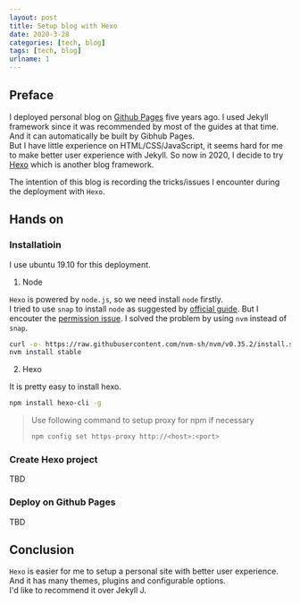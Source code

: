 ```yaml
---
layout: post
title: Setup blog with Hexo
date: 2020-3-28
categories: [tech, blog]
tags: [tech, blog]
urlname: 1
---
```


## Preface

I deployed personal blog on [Github Pages](https://pages.github.com/) five years ago. I used Jekyll framework since it was recommended by most of the guides at that time. And it can automatically be built by Gibhub Pages.    
But I have little experience on HTML/CSS/JavaScript, it seems hard for me to make better user experience with Jekyll. So now in 2020, I decide to try [Hexo](https://hexo.io/) which is another blog framework. 

The intention of this blog is recording the tricks/issues I encounter during the deployment with `Hexo`.

<!-- more -->

## Hands on

### Installatioin

I use ubuntu 19.10 for this deployment.

1. Node

`Hexo` is powered by `node.js`, so we need install `node` firstly.  
I tried to use `snap` to install `node` as suggested by [official guide](https://nodejs.org/en/download/package-manager/#debian-and-ubuntu-based-linux-distributions-enterprise-linux-fedora-and-snap-packages). But I encouter the [permission issue](https://stackoverflow.com/q/48910876/7325336). I solved the problem by using `nvm` instead of `snap`.
```bash
curl -o- https://raw.githubusercontent.com/nvm-sh/nvm/v0.35.2/install.sh | bash
nvm install stable
```
2. Hexo

It is pretty easy to install hexo.
```bash
npm install hexo-cli -g
```
> Use following command to setup proxy for npm if necessary
> ```bash
> npm config set https-proxy http://<host>:<port>
> ```

### Create Hexo project

TBD

### Deploy on Github Pages

TBD

## Conclusion

`Hexo` is easier for me to setup a personal site with better user experience. And it has many themes, plugins and configurable options.  
I'd like to recommend it over Jekyll J.
